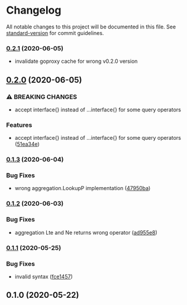 # Changelog

All notable changes to this project will be documented in this file. See [standard-version](https://github.com/conventional-changelog/standard-version) for commit guidelines.

### [0.2.1](https://github.com/NateScarlet/mongo-operators/compare/v0.2.0...v0.2.1) (2020-06-05)

- invalidate goproxy cache for wrong v0.2.0 version

## [0.2.0](https://github.com/NateScarlet/mongo-operators/compare/v0.1.3...v0.2.0) (2020-06-05)

### ⚠ BREAKING CHANGES

- accept interface{} instead of ...interface{} for some query operators

### Features

- accept interface{} instead of ...interface{} for some query operators ([51ea34e](https://github.com/NateScarlet/mongo-operators/commit/51ea34e122f655392c2af8b2b8b2d355fbe2269c))

### [0.1.3](https://github.com/NateScarlet/mongo-operators/compare/v0.1.2...v0.1.3) (2020-06-04)

### Bug Fixes

- wrong aggregation.LookupP implementation ([47950ba](https://github.com/NateScarlet/mongo-operators/commit/47950ba9187a0db50380c77ed751fe3cd4a926e7))

### [0.1.2](https://github.com/NateScarlet/mongo-operators/compare/v0.1.1...v0.1.2) (2020-06-03)

### Bug Fixes

- aggregation Lte and Ne returns wrong operator ([ad955e8](https://github.com/NateScarlet/mongo-operators/commit/ad955e8a7a1f5537a4f090c270c4aafe6faaf743))

### [0.1.1](https://github.com/NateScarlet/mongo-operators/compare/v0.1.0...v0.1.1) (2020-05-25)

### Bug Fixes

- invalid syntax ([fce1457](https://github.com/NateScarlet/mongo-operators/commit/fce14571f3a138be9b1305697680f4ac007a0e0b))

## 0.1.0 (2020-05-22)
